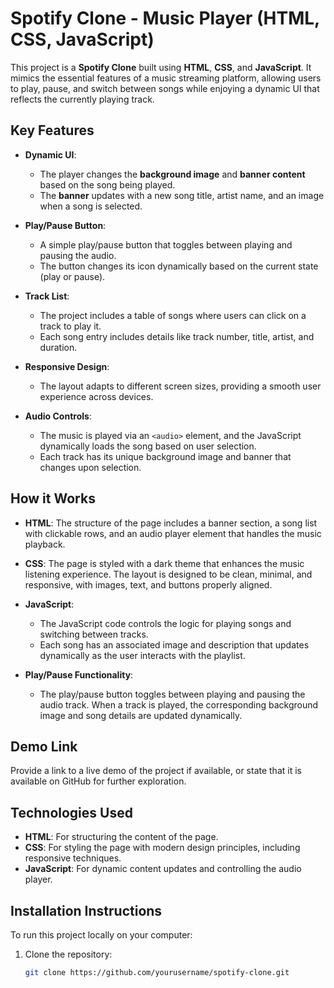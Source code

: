 # Spotify Clone - Music Player (HTML, CSS, JavaScript)

This project is a **Spotify Clone** built using **HTML**, **CSS**, and **JavaScript**. It mimics the essential features of a music streaming platform, allowing users to play, pause, and switch between songs while enjoying a dynamic UI that reflects the currently playing track.

## Key Features

- **Dynamic UI**: 
  - The player changes the **background image** and **banner content** based on the song being played.
  - The **banner** updates with a new song title, artist name, and an image when a song is selected.
  
- **Play/Pause Button**:
  - A simple play/pause button that toggles between playing and pausing the audio.
  - The button changes its icon dynamically based on the current state (play or pause).

- **Track List**:
  - The project includes a table of songs where users can click on a track to play it.
  - Each song entry includes details like track number, title, artist, and duration.
  
- **Responsive Design**: 
  - The layout adapts to different screen sizes, providing a smooth user experience across devices.

- **Audio Controls**: 
  - The music is played via an `<audio>` element, and the JavaScript dynamically loads the song based on user selection.
  - Each track has its unique background image and banner that changes upon selection.

## How it Works

- **HTML**: The structure of the page includes a banner section, a song list with clickable rows, and an audio player element that handles the music playback.
  
- **CSS**: The page is styled with a dark theme that enhances the music listening experience. The layout is designed to be clean, minimal, and responsive, with images, text, and buttons properly aligned.
  
- **JavaScript**: 
  - The JavaScript code controls the logic for playing songs and switching between tracks.
  - Each song has an associated image and description that updates dynamically as the user interacts with the playlist.

- **Play/Pause Functionality**: 
  - The play/pause button toggles between playing and pausing the audio track. When a track is played, the corresponding background image and song details are updated dynamically.
  
## Demo Link

Provide a link to a live demo of the project if available, or state that it is available on GitHub for further exploration.

## Technologies Used

- **HTML**: For structuring the content of the page.
- **CSS**: For styling the page with modern design principles, including responsive techniques.
- **JavaScript**: For dynamic content updates and controlling the audio player.

## Installation Instructions

To run this project locally on your computer:

1. Clone the repository:
   ```bash
   git clone https://github.com/yourusername/spotify-clone.git
